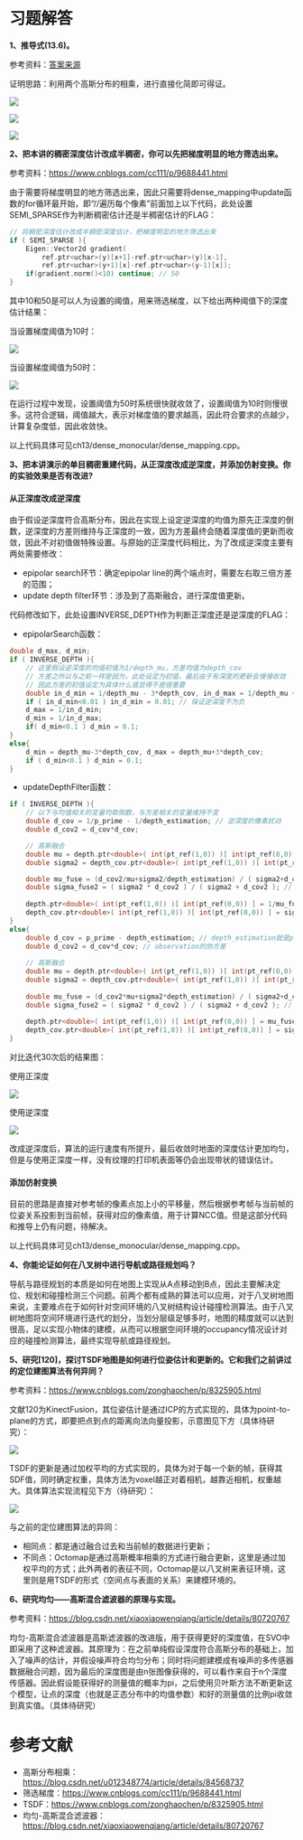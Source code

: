 # 习题解答

**1、推导式(13.6)。**

参考资料：[答案来源](https://blog.csdn.net/u012348774/article/details/84568737)

证明思路：利用两个高斯分布的相乘，进行直接化简即可得证。

![](image/gauss_product1.png)

![](image/gauss_product2.png)

![](image/gauss_product3.png)

**2、把本讲的稠密深度估计改成半稠密，你可以先把梯度明显的地方筛选出来。**

参考资料：https://www.cnblogs.com/cc111/p/9688441.html

由于需要将梯度明显的地方筛选出来，因此只需要将dense_mapping中update函数的for循环最开始，即“//遍历每个像素”前面加上以下代码，此处设置SEMI\_SPARSE作为判断稠密估计还是半稠密估计的FLAG：

```cpp
// 将稠密深度估计改成半稠密深度估计，把梯度明显的地方筛选出来
if ( SEMI_SPARSE ){
    Eigen::Vector2d gradient(
        ref.ptr<uchar>(y)[x+1]-ref.ptr<uchar>(y)[x-1],
        ref.ptr<uchar>(y+1)[x]-ref.ptr<uchar>(y-1)[x]);
    if(gradient.norm()<10) continue; // 50
}
```

其中10和50是可以人为设置的阈值，用来筛选梯度，以下给出两种阈值下的深度估计结果：

当设置梯度阈值为10时：

![](image/depth_estimation_10.png)

当设置梯度阈值为50时：

![](image/depth_estimation_50.png)

在运行过程中发现，设置阈值为50时系统很快就收敛了，设置阈值为10时则慢很多。这符合逻辑，阈值越大，表示对梯度值的要求越高，因此符合要求的点越少，计算复杂度低，因此收敛快。

以上代码具体可见ch13/dense_monocular/dense\_mapping.cpp。


**3、把本讲演示的单目稠密重建代码，从正深度改成逆深度，并添加仿射变换。你的实验效果是否有改进?**

#### 从正深度改成逆深度

由于假设逆深度符合高斯分布，因此在实现上设定逆深度的均值为原先正深度的倒数，逆深度的方差则维持与正深度的一致，因为方差最终会随着深度值的更新而收敛，因此不对初值做特殊设置。与原始的正深度代码相比，为了改成逆深度主要有两处需要修改：

- epipolar search环节：确定epipolar line的两个端点时，需要左右取三倍方差的范围；
- update depth filter环节：涉及到了高斯融合，进行深度值更新。

代码修改如下，此处设置INVERSE\_DEPTH作为判断正深度还是逆深度的FLAG：

- epipolarSearch函数：

```cpp
double d_max, d_min;
if ( INVERSE_DEPTH ){
    // 这里假设逆深度的均值初值为1/depth_mu，方差均值为depth_cov
    // 方差之所以与之前一样是因为，此处设定为初值，最后由于有深度的更新会慢慢收敛
    // 因此方差的初值设定为具体什么值显得不是很重要
    double in_d_min = 1/depth_mu - 3*depth_cov, in_d_max = 1/depth_mu + 3*depth_cov;
    if ( in_d_min<0.01 ) in_d_min = 0.01; // 保证逆深度不为负
    d_max = 1/in_d_min;
    d_min = 1/in_d_max;
    if( d_min<0.1 ) d_min = 0.1;
}
else{
    d_min = depth_mu-3*depth_cov, d_max = depth_mu+3*depth_cov;
    if ( d_min<0.1 ) d_min = 0.1;
}
```

- updateDepthFilter函数：

```cpp
if ( INVERSE_DEPTH ){
    // 以下与均值相关的变量均取倒数，与方差相关的变量维持不变
    double d_cov = 1/p_prime - 1/depth_estimation; // 逆深度的像素扰动
    double d_cov2 = d_cov*d_cov;

    // 高斯融合
    double mu = depth.ptr<double>( int(pt_ref(1,0)) )[ int(pt_ref(0,0)) ]; // 读取depth值
    double sigma2 = depth_cov.ptr<double>( int(pt_ref(1,0)) )[ int(pt_ref(0,0)) ]; // 读取depth的协方差值

    double mu_fuse = (d_cov2/mu+sigma2/depth_estimation) / ( sigma2+d_cov2); // 均值的融合
    double sigma_fuse2 = ( sigma2 * d_cov2 ) / ( sigma2 + d_cov2 ); // 方差的融合
    
    depth.ptr<double>( int(pt_ref(1,0)) )[ int(pt_ref(0,0)) ] = 1/mu_fuse; // 均值的更新
    depth_cov.ptr<double>( int(pt_ref(1,0)) )[ int(pt_ref(0,0)) ] = sigma_fuse2; // 方差的更新
}
else{
    double d_cov = p_prime - depth_estimation; // depth_estimation就是p的norm
    double d_cov2 = d_cov*d_cov; // observation的协方差
    
    // 高斯融合
    double mu = depth.ptr<double>( int(pt_ref(1,0)) )[ int(pt_ref(0,0)) ]; // 读取depth值
    double sigma2 = depth_cov.ptr<double>( int(pt_ref(1,0)) )[ int(pt_ref(0,0)) ]; // 读取depth的协方差值
    
    double mu_fuse = (d_cov2*mu+sigma2*depth_estimation) / ( sigma2+d_cov2); // 均值的融合
    double sigma_fuse2 = ( sigma2 * d_cov2 ) / ( sigma2 + d_cov2 ); // 方差的融合
    
    depth.ptr<double>( int(pt_ref(1,0)) )[ int(pt_ref(0,0)) ] = mu_fuse; // 均值的更新
    depth_cov.ptr<double>( int(pt_ref(1,0)) )[ int(pt_ref(0,0)) ] = sigma_fuse2; // 方差的更新
}
```

对比迭代30次后的结果图：

使用正深度

![](image/depth.png)

使用逆深度

![](image/inverse_depth.png)

改成逆深度后，算法的运行速度有所提升，最后收敛时地面的深度估计更加均匀，但是与使用正深度一样，没有纹理的打印机表面等仍会出现带状的错误估计。


#### 添加仿射变换

目前的思路是直接对参考帧的像素点加上小的平移量，然后根据参考帧与当前帧的位姿关系投影到当前帧，获得对应的像素值，用于计算NCC值。但是这部分代码和推导上仍有问题，待解决。


以上代码具体可见ch13/dense_monocular/dense\_mapping.cpp。



**4、你能论证如何在八叉树中进行导航或路径规划吗？**

导航与路径规划的本质是如何在地图上实现从A点移动到B点，因此主要解决定位、规划和碰撞检测三个问题。前两个都有成熟的算法可以应用，对于八叉树地图来说，主要难点在于如何针对空间环境的八叉树结构设计碰撞检测算法。由于八叉树地图将空间环境进行迭代的划分，当划分层级足够多时，地图的精度就可以达到很高，足以实现小物体的建模，从而可以根据空间环境的occupancy情况设计对应的碰撞检测算法，最终实现导航或路径规划。




**5、研究[120]，探讨TSDF地图是如何进行位姿估计和更新的。它和我们之前讲过的定位建图算法有何异同？**

参考资料：https://www.cnblogs.com/zonghaochen/p/8325905.html

文献120为KinectFusion，其位姿估计是通过ICP的方式实现的，具体为point-to-plane的方式，即要把点到点的距离向法向量投影，示意图见下方（具体待研究）：

![](image/ICP.png)

TSDF的更新是通过加权平均的方式实现的，具体为对于每一个新的帧，获得其SDF值，同时确定权重，具体方法为voxel越正对着相机，越靠近相机，权重越大。具体算法实现流程见下方（待研究）：

![](image/tsdf.png)

与之前的定位建图算法的异同：

- 相同点：都是通过融合过去和当前帧的数据进行更新；
- 不同点：Octomap是通过高斯概率相乘的方式进行融合更新，这里是通过加权平均的方式；此外两者的表征不同，Octomap是以八叉树来表征环境，这里则是用TSDF的形式（空间点与表面的关系）来建模环境的。


**6、研究均匀——高斯混合滤波器的原理与实现。**

参考资料：https://blog.csdn.net/xiaoxiaowenqiang/article/details/80720767

均匀-高斯混合滤波器是高斯滤波器的改进版，用于获得更好的深度值，在SVO中即采用了这种滤波器。其原理为：在之前单纯假设深度符合高斯分布的基础上，加入了噪声的估计，并假设噪声符合均匀分布；同时将问题建模成有噪声的多传感器数据融合问题，因为最后的深度图是由n张图像获得的，可以看作来自于n个深度传感器。因此假设能获得好的测量值的概率为pi，之后使用贝叶斯方法不断更新这个模型，让点的深度（也就是正态分布中的均值参数）和好的测量值的比例pi收敛到真实值。（具体待研究）


# 参考文献

- 高斯分布相乘：https://blog.csdn.net/u012348774/article/details/84568737
- 筛选梯度：https://www.cnblogs.com/cc111/p/9688441.html
- TSDF：https://www.cnblogs.com/zonghaochen/p/8325905.html
- 均匀-高斯混合滤波器：https://blog.csdn.net/xiaoxiaowenqiang/article/details/80720767